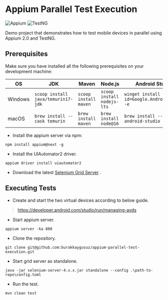 # Appium Parallel Test Execution

![Appium](https://img.shields.io/maven-central/v/io.appium/java-client?color=%23428bca&label=appium&logo=appium&style=for-the-badge) ![TestNG](https://img.shields.io/maven-central/v/org.testng/testng?color=%23ffcc66&label=testng&logo=testng&style=for-the-badge)

Demo project that demonstrates how to test mobile devices in parallel using Appium 2.0 and TestNG.

## Prerequisites

Make sure you have installed all the following prerequisites on your development machine:

| OS      | JDK                                | Maven                 | Node.js                    | Android Studio                                |
|---------|------------------------------------|-----------------------|----------------------------|-----------------------------------------------|
| Windows | `scoop install java/temurin17-jdk` | `scoop install maven` | `scoop install nodejs-lts` | `winget install --id=Google.AndroidStudio -e` |
| macOS   | `brew install --cask temurin`      | `brew install maven`  | `brew install node@16`     | `brew install --cask android-studio`          |

- Install the appium server via npm:

```shell
npm install appium@next -g
```

- Install the UIAutomator2 driver.

```shell
appium driver install uiautomator2
```

- Download the
  latest [Selenium Grid Server](https://github.com/SeleniumHQ/selenium/releases/download/selenium-4.2.0/selenium-server-4.2.0.jar)
  .

## Executing Tests

- Create and start the two virtual devices according to below guide.

> https://developer.android.com/studio/run/managing-avds

- Start appium server.

```shell
appium server -ka 800
```

- Clone the repository.

```shell
git clone git@github.com:burakkaygusuz/appium-parallel-test-execution.git
```

- Start grid server as standalone.

```shell
java -jar selenium-server-4.x.x.jar standalone --config .\path-to-repo\config.toml
```

- Run the test.

```shell
mvn clean test
```



